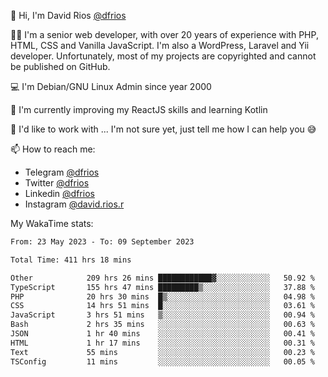 👋 Hi, I'm David Rios [@dfrios](https://github.com/dfrios)

👨‍💻 I'm a senior web developer, with over 20 years of experience with PHP, HTML, CSS and Vanilla JavaScript. I'm also a WordPress, Laravel and Yii developer. Unfortunately, most of my projects are copyrighted and cannot be published on GitHub.

💻 I'm Debian/GNU Linux Admin since year 2000

🌱 I'm currently improving my ReactJS skills and learning Kotlin

💞️ I'd like to work with ... I'm not sure yet, just tell me how I can help you 😅


📫 How to reach me:
* Telegram [@dfrios](https://t.me/dfrios)
* Twitter [@dfrios](https://twitter.com/dfrios)
* Linkedin [@dfrios](https://linkedin.com/in/dfrios)
* Instagram [@david.rios.r](https://instagram.com/david.rios.r)



My WakaTime stats:
<!--START_SECTION:waka-->

```txt
From: 23 May 2023 - To: 09 September 2023

Total Time: 411 hrs 18 mins

Other            209 hrs 26 mins ████████████▓░░░░░░░░░░░░   50.92 %
TypeScript       155 hrs 47 mins █████████▒░░░░░░░░░░░░░░░   37.88 %
PHP              20 hrs 30 mins  █▒░░░░░░░░░░░░░░░░░░░░░░░   04.98 %
CSS              14 hrs 51 mins  █░░░░░░░░░░░░░░░░░░░░░░░░   03.61 %
JavaScript       3 hrs 51 mins   ▒░░░░░░░░░░░░░░░░░░░░░░░░   00.94 %
Bash             2 hrs 35 mins   ░░░░░░░░░░░░░░░░░░░░░░░░░   00.63 %
JSON             1 hr 40 mins    ░░░░░░░░░░░░░░░░░░░░░░░░░   00.41 %
HTML             1 hr 17 mins    ░░░░░░░░░░░░░░░░░░░░░░░░░   00.31 %
Text             55 mins         ░░░░░░░░░░░░░░░░░░░░░░░░░   00.23 %
TSConfig         11 mins         ░░░░░░░░░░░░░░░░░░░░░░░░░   00.05 %
```

<!--END_SECTION:waka-->
